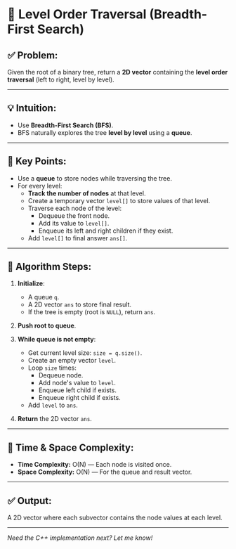 # 📘 Level Order Traversal (Breadth-First Search)

## ✅ Problem:
Given the root of a binary tree, return a **2D vector** containing the **level order traversal** (left to right, level by level).

---

## 💡 Intuition:
- Use **Breadth-First Search (BFS)**.
- BFS naturally explores the tree **level by level** using a **queue**.

---

## 📌 Key Points:

- Use a **queue** to store nodes while traversing the tree.
- For every level:
  - **Track the number of nodes** at that level.
  - Create a temporary vector `level[]` to store values of that level.
  - Traverse each node of the level:
    - Dequeue the front node.
    - Add its value to `level[]`.
    - Enqueue its left and right children if they exist.
  - Add `level[]` to final answer `ans[]`.

---

## 🧠 Algorithm Steps:

1. **Initialize**:
   - A queue `q`.
   - A 2D vector `ans` to store final result.
   - If the tree is empty (root is `NULL`), return `ans`.

2. **Push root to queue**.

3. **While queue is not empty**:
   - Get current level size: `size = q.size()`.
   - Create an empty vector `level`.
   - Loop `size` times:
     - Dequeue node.
     - Add node's value to `level`.
     - Enqueue left child if exists.
     - Enqueue right child if exists.
   - Add `level` to `ans`.

4. **Return** the 2D vector `ans`.

---

## 🔁 Time & Space Complexity:

- **Time Complexity:** O(N) — Each node is visited once.
- **Space Complexity:** O(N) — For the queue and result vector.

---

## ✅ Output:
A 2D vector where each subvector contains the node values at each level.

---

*Need the C++ implementation next? Let me know!*
